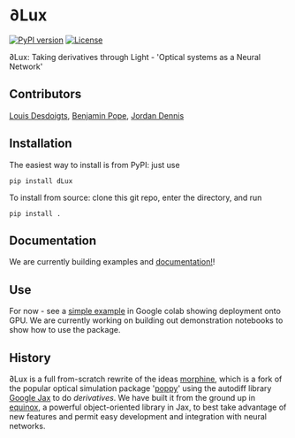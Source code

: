 # ∂Lux
[![PyPI version](https://badge.fury.io/py/dLux.svg)](https://badge.fury.io/py/dLux)
[![License](https://img.shields.io/badge/License-BSD%203--Clause-blue.svg)](https://opensource.org/licenses/BSD-3-Clause)

∂Lux: Taking derivatives through Light - 'Optical systems as a Neural Network'

## Contributors 

[Louis Desdoigts](https://github.com/LouisDesdoigts), [Benjamin Pope](https://github.com/benjaminpope), [Jordan Dennis](https://github.com/Jordan-Dennis)

## Installation

The easiest way to install is from PyPI: just use

`pip install dLux`

To install from source: clone this git repo, enter the directory, and run

`pip install .`

## Documentation 
We are currently building examples and [documentation!](https://louisdesdoigts.github.io/dLux/)!

## Use

For now - see a [simple example](https://colab.research.google.com/drive/1Dz5NdRhtbGOzPl7jlIn5JvwNEQfaOq9Y?usp=sharing) in Google colab showing deployment onto GPU. We are currently working on building out demonstration notebooks to show how to use the package.

## History

∂Lux is a full from-scratch rewrite of the ideas [morphine](https://github.com/benjaminpope/morphine), which is a fork of the popular optical simulation package '[poppy](https://github.com/mperrin/poppy)' using the autodiff library [Google Jax](https://github.com/google/jax) to do _derivatives_. We have built it from the ground up in [equinox](https://github.com/patrick-kidger/equinox), a powerful object-oriented library in Jax, to best take advantage of new features and permit easy development and integration with neural networks.